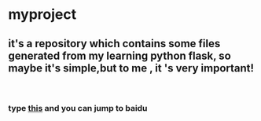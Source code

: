 # myproject
## it's a repository which contains some files generated from my learning python flask, so maybe it's simple,but to me , it 's very important!
###  <p> type <a href= "http://www.w3school.com.cn">this</a> and you can jump to baidu</p> 
